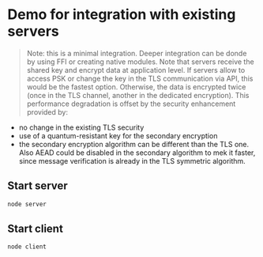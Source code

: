 # Demo for integration with existing servers

> Note: this is a minimal integration. Deeper integration can be donde by using FFI or creating native modules. Note that servers receive the shared key and encrypt data at application level. If servers allow to access PSK or change the key in the TLS communication via API, this would be the fastest option. Otherwise, the data is encrypted twice (once in the TLS channel, another in the dedicated encryption). This performance degradation is offset by the security enhancement provided by:
- no change in the existing TLS security
- use of a quantum-resistant key for the secondary encryption
- the secondary encryption algorithm can be different than the TLS one. Also AEAD could be disabled in the secondary algorithm to mek it faster, since message verification is already in the TLS symmetric algorithm.

## Start server

```sh
node server
```

## Start client

```sh
node client
```

